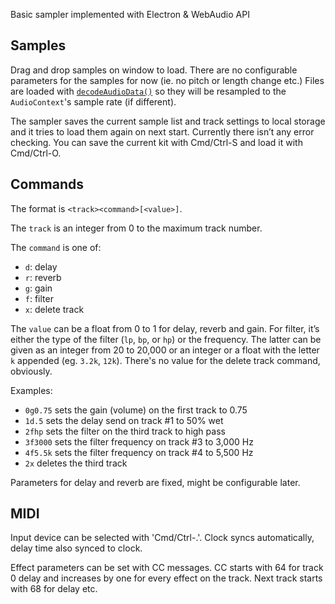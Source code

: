 Basic sampler implemented with Electron & WebAudio API

## Samples

Drag and drop samples on window to load. There are no configurable parameters for the samples for now (ie. no pitch or length change etc.) Files are loaded with [`decodeAudioData()`](https://developer.mozilla.org/en-US/docs/Web/API/BaseAudioContext/decodeAudioData) so they will be resampled to the `AudioContext`'s sample rate (if different).

The sampler saves the current sample list and track settings to local storage and it tries to load them again on next start. Currently there isn’t any error checking. You can save the current kit with Cmd/Ctrl-S and load it with Cmd/Ctrl-O.

## Commands

The format is `<track><command>[<value>]`.

The `track` is an integer from 0 to the maximum track number.

The `command` is one of:
- `d`: delay
- `r`: reverb
- `g`: gain
- `f`: filter
- `x`: delete track

The `value` can be a float from 0 to 1 for delay, reverb and gain. For filter, it’s either the type of the filter (`lp`, `bp`, or `hp`) or the frequency. The latter can be given as an integer from 20 to 20,000 or an integer or a float with the letter `k` appended (eg. `3.2k`, `12k`). There's no value for the delete track command, obviously.

Examples:

- `0g0.75` sets the gain (volume) on the first track to 0.75
- `1d.5` sets the delay send on track #1 to 50% wet
- `2fhp` sets the filter on the third track to high pass
- `3f3000` sets the filter frequency on track #3 to 3,000 Hz
- `4f5.5k` sets the filter frequency on track #4 to 5,500 Hz
- `2x` deletes the third track

Parameters for delay and reverb are fixed, might be configurable later.

## MIDI

Input device can be selected with 'Cmd/Ctrl-.'. Clock syncs automatically, delay time also synced to clock.

Effect parameters can be set with CC messages. CC starts with 64 for track 0 delay and increases by one for every effect on the track. Next track starts with 68 for delay etc.
